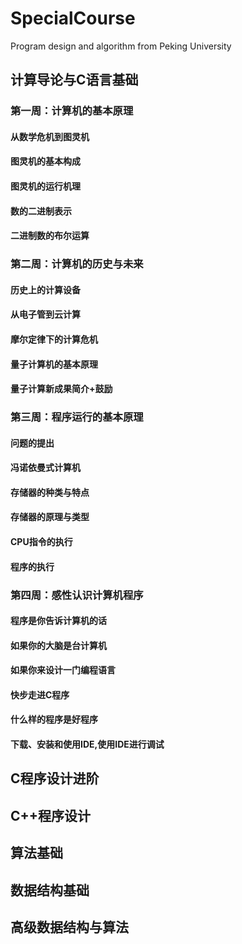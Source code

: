 # SpecialCourse
Program design and algorithm from Peking University
## 计算导论与C语言基础
### 第一周：计算机的基本原理
#### 从数学危机到图灵机
#### 图灵机的基本构成
#### 图灵机的运行机理
#### 数的二进制表示
#### 二进制数的布尔运算
### 第二周：计算机的历史与未来
#### 历史上的计算设备
#### 从电子管到云计算
#### 摩尔定律下的计算危机
#### 量子计算机的基本原理
#### 量子计算新成果简介+鼓励
### 第三周：程序运行的基本原理
#### 问题的提出
#### 冯诺依曼式计算机
#### 存储器的种类与特点
#### 存储器的原理与类型
#### CPU指令的执行
#### 程序的执行
### 第四周：感性认识计算机程序
#### 程序是你告诉计算机的话
#### 如果你的大脑是台计算机
#### 如果你来设计一门编程语言
#### 快步走进C程序
#### 什么样的程序是好程序
#### 下载、安装和使用IDE,使用IDE进行调试

## C程序设计进阶

## C++程序设计

## 算法基础

## 数据结构基础

## 高级数据结构与算法
